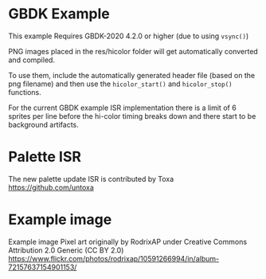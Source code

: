 # GBDK Example
This example Requires GBDK-2020 4.2.0 or higher (due to using `vsync()`)

PNG images placed in the res/hicolor folder will get automatically converted and compiled.

To use them, include the automatically generated header file (based on the png filename) and then use the `hicolor_start()` and `hicolor_stop()` functions.

For the current GBDK example ISR implementation there is a limit of 6 sprites per line before the hi-color timing breaks down and there start to be background artifacts.

# Palette ISR
The new palette update ISR is contributed by Toxa
https://github.com/untoxa


# Example image
Example image Pixel art originally by RodrixAP under Creative Commons Attribution 2.0 Generic (CC BY 2.0)
https://www.flickr.com/photos/rodrixap/10591266994/in/album-72157637154901153/

